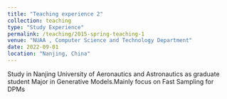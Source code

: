 ```yaml
---
title: "Teaching experience 2"
collection: teaching
type: "Study Experience"
permalink: /teaching/2015-spring-teaching-1
venue: "NUAA , Computer Science and Technology Department"
date: 2022-09-01
location: "Nanjing, China"
---
```


Study in Nanjing University of Aeronautics and Astronautics as graduate student
Major in Generative Models.Mainly focus on Fast Sampling for DPMs

